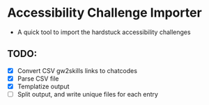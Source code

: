 # Accessibility Challenge Importer

- A quick tool to import the hardstuck accessibility challenges

## TODO:

- [x] Convert CSV gw2skills links to chatcodes
- [x] Parse CSV file
- [x] Templatize output
- [ ] Split output, and write unique files for each entry
